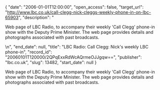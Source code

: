 {
  "date": "2006-01-01T12:00:00", 
  "open_access": false, 
  "target_url": "http://www.lbc.co.uk/call-clegg-nick-cleggs-weekly-phone-in-on-lbc-65903", 
  "description": "<p>Web page of LBC Radio, to accompany their weekly 'Call Clegg' phone-in show with the Deputy Prime Minister. The web page provides details and photographs associated with past broadcasts.</p>\n", 
  "end_date": null, 
  "title": "LBC Radio: Call Clegg: Nick's weekly LBC phone-in", 
  "record_id": "20060101T120000/2QPqExxRdWcAQrmeOJJgqw==", 
  "publisher": "lbc.co.uk", 
  "slug": 13482, 
  "start_date": null
}

<p>Web page of LBC Radio, to accompany their weekly 'Call Clegg' phone-in show with the Deputy Prime Minister. The web page provides details and photographs associated with past broadcasts.</p>
